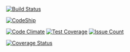 [![Build Status](https://travis-ci.org/konikvranik/pycec.svg?branch=dev)](https://travis-ci.org/konikvranik/pycec)

[![CodeShip](https://codeship.com/projects/96609980-a338-0134-724b-26264aac178c/status?branch=dev)](https://app.codeship.com/projects/190194)

[![Code Climate](https://codeclimate.com/github/konikvranik/pycec/badges/gpa.svg)](https://codeclimate.com/github/konikvranik/pycec) [![Test Coverage](https://codeclimate.com/github/konikvranik/pycec/badges/coverage.svg)](https://codeclimate.com/github/konikvranik/pycec/coverage) [![Issue Count](https://codeclimate.com/github/konikvranik/pycec/badges/issue_count.svg)](https://codeclimate.com/github/konikvranik/pycec)

[![Coverage Status](https://coveralls.io/repos/github/konikvranik/pycec/badge.svg?branch=dev)](https://coveralls.io/github/konikvranik/pycec?branch=dev)
